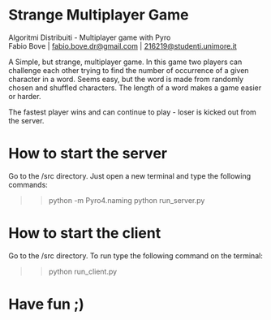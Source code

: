# Strange Multiplayer Game
Algoritmi Distribuiti - Multiplayer game with Pyro <br>
Fabio Bove | fabio.bove.dr@gmail.com | 216219@studenti.unimore.it

A Simple, but strange, multiplayer game.
In this game two players can challenge each other trying to find the number of occurrence of a given character in a word.
Seems easy, but the word is made from randomly chosen and shuffled characters. The length of a word makes a game easier or harder.

The fastest player wins and can continue to play - loser is kicked out from the server.

# How to start the server
Go to the /src directory.
Just open a new terminal and type the following commands: 
>> python -m Pyro4.naming
>> python run_server.py

# How to start the client
Go to the /src directory. 
To run type the following command on the terminal: 
>> python run_client.py

# Have fun ;)